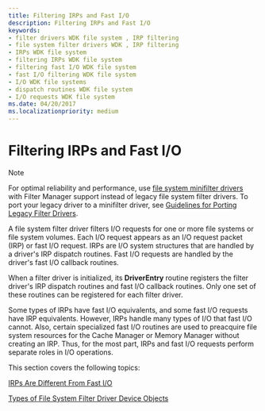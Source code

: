 ```yaml
---
title: Filtering IRPs and Fast I/O
description: Filtering IRPs and Fast I/O
keywords:
- filter drivers WDK file system , IRP filtering
- file system filter drivers WDK , IRP filtering
- IRPs WDK file system
- filtering IRPs WDK file system
- filtering fast I/O WDK file system
- fast I/O filtering WDK file system
- I/O WDK file systems
- dispatch routines WDK file system
- I/O requests WDK file system
ms.date: 04/20/2017
ms.localizationpriority: medium
---
```


# Filtering IRPs and Fast I/O

> [!NOTE]
> For optimal reliability and performance, use [file system minifilter drivers](./filter-manager-concepts.md) with Filter Manager support instead of legacy file system filter drivers. To port your legacy driver to a minifilter driver, see [Guidelines for Porting Legacy Filter Drivers](guidelines-for-porting-legacy-filter-drivers.md).

A file system filter driver filters I/O requests for one or more file systems or file system volumes. Each I/O request appears as an I/O request packet (IRP) or fast I/O request. IRPs are I/O system structures that are handled by a driver's IRP dispatch routines. Fast I/O requests are handled by the driver's fast I/O callback routines.

When a filter driver is initialized, its **DriverEntry** routine registers the filter driver's IRP dispatch routines and fast I/O callback routines. Only one set of these routines can be registered for each filter driver.

Some types of IRPs have fast I/O equivalents, and some fast I/O requests have IRP equivalents. However, IRPs handle many types of I/O that fast I/O cannot. Also, certain specialized fast I/O routines are used to preacquire file system resources for the Cache Manager or Memory Manager without creating an IRP. Thus, for the most part, IRPs and fast I/O requests perform separate roles in I/O operations.

This section covers the following topics:

[IRPs Are Different From Fast I/O](irps-are-different-from-fast-i-o.md)

[Types of File System Filter Driver Device Objects](types-of-device-objects-used-by-file-system-filter-drivers.md)
